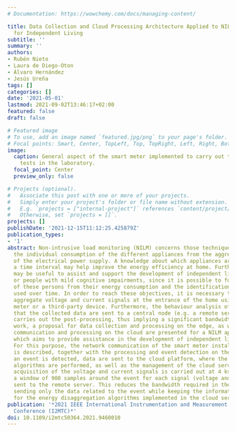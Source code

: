 ```yaml
---
# Documentation: https://wowchemy.com/docs/managing-content/

title: Data Collection and Cloud Processing Architecture Applied to NILM Techniques
  for Independent Living
subtitle: ''
summary: ''
authors:
- Rubén Nieto
- Laura de Diego-Oton
- Álvaro Hernández
- Jesús Ureña
tags: []
categories: []
date: '2021-05-01'
lastmod: 2021-09-02T13:46:17+02:00
featured: false
draft: false

# Featured image
# To use, add an image named `featured.jpg/png` to your page's folder.
# Focal points: Smart, Center, TopLeft, Top, TopRight, Left, Right, BottomLeft, Bottom, BottomRight.
image:
  caption: General aspect of the smart meter implemented to carry out the different
    tests in the laboratory.
  focal_point: Center
  preview_only: false

# Projects (optional).
#   Associate this post with one or more of your projects.
#   Simply enter your project's folder or file name without extension.
#   E.g. `projects = ["internal-project"]` references `content/project/deep-learning/index.md`.
#   Otherwise, set `projects = []`.
projects: []
publishDate: '2021-12-15T11:12:25.425879Z'
publication_types:
- '1'
abstract: Non-intrusive load monitoring (NILM) concerns those techniques used to disaggregate
  the individual consumption of the different appliances from the aggregated measurements
  of the electrical power supply. A knowledge about which appliances are used during
  a time interval may help improve the energy efficiency at home. Furthermore, it
  may be useful to assist and support the development of independent living of elderly
  or people with mild cognitive impairments, since it is possible to follow the behaviour
  of these persons from their energy consumption and the identification of the appliances
  used over time. In order to reach these objectives, it is necessary to capture the
  aggregate voltage and current signals at the entrance of the home using a smart
  meter or a third-party device. Furthermore, the behaviour analysis of a person requires
  that the collected data are sent to a central node (e.g. a remote server), which
  carries out the post-processing, thus implying a significant bandwidth. In this
  work, a proposal for data collection and processing on the edge, as well as the
  communication and processing on the cloud are presented for a NILM application,
  which aims to provide assistance in the development of independent living for elderly.
  For this purpose, the network communication of the smart meter installed at home
  is described, together with the processing and event detection on the edge. After
  an event is detected, data are sent to the cloud platform, where the energy disaggregation
  algorithms are performed, as well as the management of the cloud server. The data
  acquisition of the voltage and current signals is carried out at 4 ksamples/s and
  a window of 900 samples around the event for each signal (voltage and current) is
  sent to the remote server. This reduces the bandwidth required in the cloud communication,
  sending only the data related to the event while keeping the information required
  for the energy disaggregation algorithms implemented in the cloud server.
publication: '*2021 IEEE International Instrumentation and Measurement Technology
  Conference (I2MTC)*'
doi: 10.1109/i2mtc50364.2021.9460010
---
```

